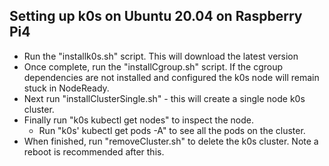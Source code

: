 ## Setting up k0s on Ubuntu 20.04 on Raspberry Pi4

* Run the "installk0s.sh" script. This will download the latest version
* Once complete, run the "installCgroup.sh" script. If the cgroup dependencies are not installed and configured the k0s node will remain stuck in NodeReady. 
* Next run "installClusterSingle.sh" - this will create a single node k0s cluster.
* Finally run "k0s kubectl get nodes" to inspect the node. 
   * Run "k0s' kubectl get pods -A" to see all the pods on the cluster.
* When finished, run "removeCluster.sh" to delete the k0s cluster. Note a reboot is recommended after this.
